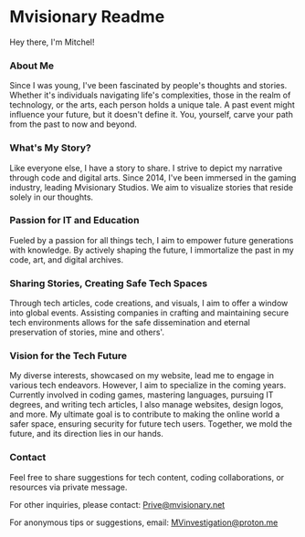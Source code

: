 # Mvisionary Readme

Hey there, I'm Mitchel!

### About Me
Since I was young, I've been fascinated by people's thoughts and stories. Whether it's individuals navigating life's complexities, those in the realm of technology, or the arts, each person holds a unique tale. A past event might influence your future, but it doesn't define it. You, yourself, carve your path from the past to now and beyond.

### What's My Story?
Like everyone else, I have a story to share. I strive to depict my narrative through code and digital arts. Since 2014, I've been immersed in the gaming industry, leading Mvisionary Studios. We aim to visualize stories that reside solely in our thoughts.

### Passion for IT and Education
Fueled by a passion for all things tech, I aim to empower future generations with knowledge. By actively shaping the future, I immortalize the past in my code, art, and digital archives.

### Sharing Stories, Creating Safe Tech Spaces
Through tech articles, code creations, and visuals, I aim to offer a window into global events. Assisting companies in crafting and maintaining secure tech environments allows for the safe dissemination and eternal preservation of stories, mine and others'.

### Vision for the Tech Future
My diverse interests, showcased on my website, lead me to engage in various tech endeavors. However, I aim to specialize in the coming years. Currently involved in coding games, mastering languages, pursuing IT degrees, and writing tech articles, I also manage websites, design logos, and more. My ultimate goal is to contribute to making the online world a safer space, ensuring security for future tech users. Together, we mold the future, and its direction lies in our hands.

### Contact
Feel free to share suggestions for tech content, coding collaborations, or resources via private message.

For other inquiries, please contact: Prive@mvisionary.net

For anonymous tips or suggestions, email: MVinvestigation@proton.me
